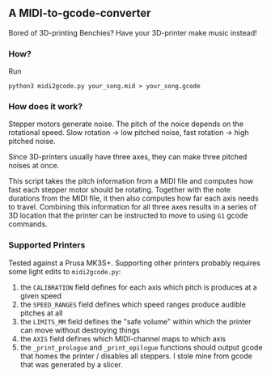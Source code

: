 ## A MIDI-to-gcode-converter

Bored of 3D-printing Benchies? Have your 3D-printer make music instead!

### How?
Run
```
python3 midi2gcode.py your_song.mid > your_song.gcode
```

### How does it work?
Stepper motors generate noise.
The pitch of the noice depends on the rotational speed.
Slow rotation -> low pitched noise, fast rotation -> high pitched noise.

Since 3D-printers usually have three axes, they can make three pitched noises at once.

This script takes the pitch information from a MIDI file and computes how fast each stepper motor should be rotating.
Together with the note durations from the MIDI file, it then also computes how far each axis needs to travel.
Combining this information for all three axes results in a series of 3D location that the printer can be instructed to move to using `G1` gcode commands.

### Supported Printers
Tested against a Prusa MK3S+.
Supporting other printers probably requires some light edits to `midi2gcode.py`:
1. the `CALIBRATION` field defines for each axis which pitch is produces at a given speed
2. the `SPEED_RANGES` field defines which speed ranges produce audible pitches at all
3. the `LIMITS_MM` field defines the "safe volume" within which the printer can move without destroying things
4. the `AXIS` field defines which MIDI-channel maps to which axis
5. the `_print_prologue` and `_print_epilogue` functions should output gcode that homes the printer / disables all steppers. I stole mine from gcode that was generated by a slicer.
